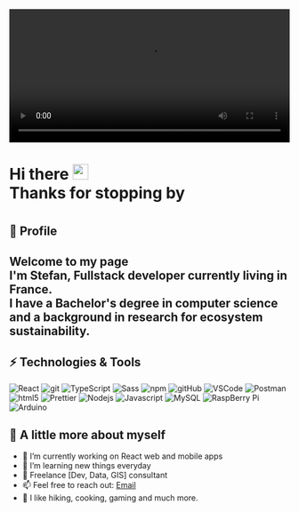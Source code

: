 <video width="100%" height="240" controls loop autoplay>
  <source src="video.mp4" type="video/mp4">
</video>

<h1>Hi there <img src="https://media.giphy.com/media/hvRJCLFzcasrR4ia7z/giphy.gif" width="28"> <br>
Thanks for stopping by <h1/>

## 🌟 Profile

<h2> Welcome to my page <br> I'm Stefan, Fullstack developer currently living in France.<br> I have a Bachelor's degree in computer science and a  background in research for ecosystem sustainability.<h2/>

## ⚡ Technologies & Tools

<p>
<img alt="React" src="https://img.shields.io/badge/-React-45b8d8?style=flat-square&logo=react&logoColor=white" />

<img alt="git" src="https://img.shields.io/badge/-Git-F05032?style=flat-square&logo=git&logoColor=white" />

<img alt="TypeScript" src="https://img.shields.io/badge/-TypeScript-007ACC?style=flat-square&logo=typescript&logoColor=white" />

<img alt="Sass" src="https://img.shields.io/badge/-Sass-CC6699?style=flat-square&logo=sass&logoColor=white" />

<img alt="npm" src="https://img.shields.io/badge/-NPM-CB3837?style=flat-square&logo=npm&logoColor=white" />

<img alt="gitHub" src="https://img.shields.io/badge/-GitHub-181717?style=flat-square&logo=github" />

<img alt="VSCode" src="https://img.shields.io/badge/-VS%20Code-007ACC?style=flat-square&logo=visual-studio-code" />

<img alt="Postman" src="https://img.shields.io/badge/Postman-black?style=flat-square&logo=postman"/>

<img alt="html5" src="https://img.shields.io/badge/-HTML5-E34F26?style=flat-square&logo=html5&logoColor=white" />

<img alt="Prettier" src="https://img.shields.io/badge/-Prettier-F7B93E?style=flat-square&logo=prettier&logoColor=white" />

<img alt="Nodejs" src="https://img.shields.io/badge/-Nodejs-43853d?style=flat-square&logo=Node.js&logoColor=white" />

<img alt="Javascript" src="https://img.shields.io/badge/-JavaScript-black?style=flat-square&logo=javascript"/>

<img alt="MySQL" src="https://img.shields.io/badge/-MySQL-black?style=flat-square&logo=mysql"/>

<img alt="RaspBerry Pi" src="https://img.shields.io/badge/-Raspberry%20Pi-C51A4A?style=flat-square&logo=Raspberry-Pi"/>

<img alt="Arduino" src="https://img.shields.io/badge/Arduino-black?style=flat-square&logo=arduino" />

</p>

## 🚀 A little more about myself

- 🔭 I’m currently working on React web and mobile apps
- 🎁 I’m learning new things everyday
- 💾 Freelance [Dev, Data, GIS] consultant
- 📫 Feel free to reach out: <a href="mailto:stefan.kolpacoff@gmail.com" subject="Hello from GitHub">Email<a/>
- 💚 I like hiking, cooking, gaming and much more.
